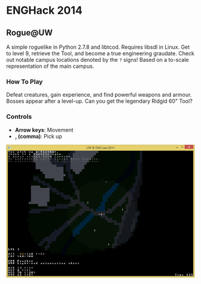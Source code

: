 # ENGHack 2014
## Rogue@UW

A simple roguelike in Python 2.7.8 and libtcod. Requires libsdl in Linux. Get to level 9, retrieve the Tool, and become a true engineering graudate. Check out notable campus locations denoted by the `?` signs! Based on a to-scale representation of the main campus.

### How To Play

Defeat creatures, gain experience, and find powerful weapons and armour. Bosses appear after a level-up. Can you get the legendary Ridgid 60" Tool?

### Controls

* **Arrow keys**: Movement
* **, (comma)**: Pick up

![Rogue@UW screenshot](/hack_screen.png?raw=true)